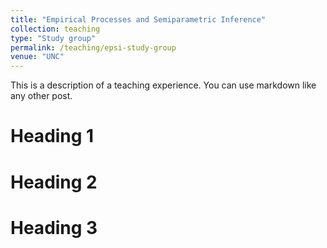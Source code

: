 ```yaml
---
title: "Empirical Processes and Semiparametric Inference"
collection: teaching
type: "Study group"
permalink: /teaching/epsi-study-group
venue: "UNC"
---
```


This is a description of a teaching experience. You can use markdown like any other post.

Heading 1
======

Heading 2
======

Heading 3
======